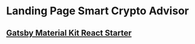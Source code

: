 # Landing Page Smart Crypto Advisor

## [Gatsby Material Kit React Starter](https://amazing-jones-e61bda.netlify.com/)